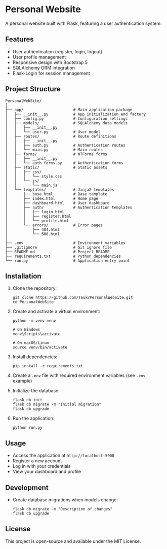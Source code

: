 # Personal Website

A personal website built with Flask, featuring a user authentication system.

## Features

- User authentication (register, login, logout)
- User profile management
- Responsive design with Bootstrap 5
- SQLAlchemy ORM integration
- Flask-Login for session management

## Project Structure

```
PersonalWebSite/
│
├── app/                      # Main application package
│   ├── __init__.py           # App initialization and factory
│   ├── config.py             # Configuration settings
│   ├── models/               # SQLAlchemy data models
│   │   ├── __init__.py
│   │   └── user.py           # User model
│   ├── routes/               # Route definitions
│   │   ├── __init__.py
│   │   ├── auth.py           # Authentication routes
│   │   └── main.py           # Main routes
│   ├── forms/                # WTForms forms
│   │   ├── __init__.py
│   │   └── auth_forms.py     # Authentication forms
│   ├── static/               # Static assets
│   │   ├── css/
│   │   │   └── style.css
│   │   └── js/
│   │       └── main.js
│   └── templates/            # Jinja2 templates
│       ├── base.html         # Base template
│       ├── index.html        # Home page
│       ├── dashboard.html    # User dashboard
│       ├── auth/             # Authentication templates
│       │   ├── login.html
│       │   ├── register.html
│       │   └── profile.html
│       └── errors/           # Error pages
│           ├── 404.html
│           └── 500.html
│
├── .env                      # Environment variables
├── .gitignore                # Git ignore file
├── README.md                 # Project README
├── requirements.txt          # Python dependencies
└── run.py                    # Application entry point
```

## Installation

1. Clone the repository:
   ```
   git clone https://github.com/T6uk/PersonalWebSite.git
   cd PersonalWebSite
   ```

2. Create and activate a virtual environment:
   ```
   python -m venv venv
   
   # On Windows
   venv\Scripts\activate
   
   # On macOS/Linux
   source venv/bin/activate
   ```

3. Install dependencies:
   ```
   pip install -r requirements.txt
   ```

4. Create a `.env` file with required environment variables (see `.env` example)

5. Initialize the database:
   ```
   flask db init
   flask db migrate -m "Initial migration"
   flask db upgrade
   ```

6. Run the application:
   ```
   python run.py
   ```

## Usage

- Access the application at `http://localhost:5000`
- Register a new account
- Log in with your credentials
- View your dashboard and profile

## Development

- Create database migrations when models change:
  ```
  flask db migrate -m "Description of changes"
  flask db upgrade
  ```

## License

This project is open-source and available under the MIT License.